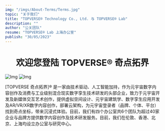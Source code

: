 ```yaml
---
img: "/imgs/About-Terms/Terms.jpg"
topic: "关于我们"
title: "TOPVERSE® Technology Co., Ltd. 与 TOPVERSE® Lab"
description: ""
author: "公关团队"
resume: "TOPVERSE® Lab 上海办公室"
publish: "30/05/2023"
---
```

<div style="text-align: center">
<h1> 欢迎您登陆 TOPVERSE® 奇点拓界 </h1> </div>

![Img](/imgs/About-Teams/Banner.jpg)
![Img](/imgs/About-Teams/location.jpg)

[TOPVERSE 奇点拓界]® 是一家由技术驱动、人工智能加持，作为元宇宙数字内容创作及消费与工业级别混合现实数字孪生技术研发的头部企业，致力于元宇宙开发及新媒体交互艺术创作，提供虚拟空间设计、元宇宙建筑学、数字孪生应用开发及AR/VR/XR数字内容创作，部署云架构，为元宇宙登录者（品牌、个体、平台）找到奇点坐标，带来沉浸式体验。目前，我们有四个办公室共6个团队为超过40家企业与品牌方提供数字内容创作及技术研发服务。目前，我们在伦敦、香港、北京、上海均设立办公室与研究中心。